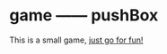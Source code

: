 # game —— pushBox
This is a small game, [just go for fun!](https://youyou-happy.github.io/pushBox/)
